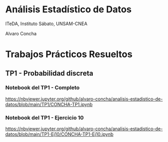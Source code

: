 # Análisis Estadístico de Datos

ITeDA, Instituto Sábato, UNSAM-CNEA

Alvaro Concha

# Trabajos Prácticos Resueltos

## TP1 - Probabilidad discreta

### Notebook del TP1 - Completo

https://nbviewer.jupyter.org/github/alvaro-concha/analisis-estadistico-de-datos/blob/main/TP1/CONCHA-TP1.ipynb

### Notebook del TP1 - Ejercicio 10

https://nbviewer.jupyter.org/github/alvaro-concha/analisis-estadistico-de-datos/blob/main/TP1-Ej10/CONCHA-TP1-Ej10.ipynb